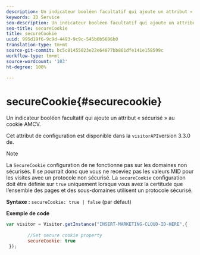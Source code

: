 ```yaml
---
description: Un indicateur booléen facultatif qui ajoute un attribut « sécurisé » au cookie AMCV.
keywords: ID Service
seo-description: Un indicateur booléen facultatif qui ajoute un attribut « sécurisé » au cookie AMCV.
seo-title: secureCookie
title: secureCookie
uuid: 995d19f6-9c9d-4493-9c9c-545b0b5696b0
translation-type: tm+mt
source-git-commit: bc5c81455023e22e64877bb861dfe141e158599c
workflow-type: tm+mt
source-wordcount: '103'
ht-degree: 100%

---
```



# secureCookie{#securecookie}

Un indicateur booléen facultatif qui ajoute un attribut « sécurisé » au cookie AMCV.

Cet attribut de configuration est disponible dans la `visitorAPI`version 3.3.0 de.

>[!NOTE]
>
>La `SecureCookie` configuration de ne fonctionne pas sur les domaines non sécurisés. Il se pourrait donc que vous ne receviez pas les valeurs MID pour les visites avec un protocole non sécurisé. La `secureCookie` configuration doit être définie sur `true` uniquement lorsque vous avez la certitude que l’ensemble des pages et des sous-domaines utilisent un protocole sécurisé.

**Syntaxe :** `secureCookie: true | false` (par défaut)

**Exemple de code**

```js
var visitor = Visitor.getInstance("INSERT-MARKETING-CLOUD-ID-HERE",{ 
 
        //Set secure cookie property 
        secureCookie: true 
 });
```

